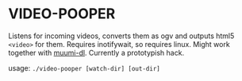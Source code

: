 VIDEO-POOPER
============

Listens for incoming videos, converts them as ogv and outputs html5 `<video>` for them. Requires inotifywait, so requires linux. Might work together with [muumi-dl]. Currently a prototypish hack.

usage: `./video-pooper [watch-dir] [out-dir]`

[muumi-dl]:https://github.com/sampumon/muumi-dl
